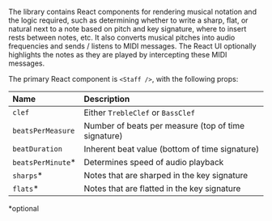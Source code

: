 The library contains React components for rendering musical notation and the logic required, such as determining whether to write a sharp, flat, or natural next to a note based on pitch and key signature, where to insert rests between notes, etc. It also converts musical pitches into audio frequencies and sends / listens to MIDI messages. The React UI optionally highlights the notes as they are played by intercepting these MIDI messages.

The primary React component is `<Staff />`, with the following props:

| Name | Description |
| :--- | :--- |
| `clef` | Either `TrebleClef` or `BassClef` |
| `beatsPerMeasure` | Number of beats per measure (top of time signature) |
| `beatDuration` | Inherent beat value (bottom of time signature) |
| `beatsPerMinute`* | Determines speed of audio playback |
| `sharps`* | Notes that are sharped in the key signature |
| `flats`* | Notes that are flatted in the key signature |

*optional